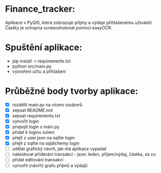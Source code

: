 # Finance_tracker:
Aplikace v PyQt5, která zobrazuje příjmy a výdaje přihlášenému uživateli. Částky je schopna screenshotovat pomocí easyOCR.

# Spuštění aplikace:
- pip install -r requirements.txt
- python src/main.py
- vytvoření účtu a přihlášení


# Průběžné body tvorby aplikace:
- [x] rozdělit main.py na vícero souborů
- [x] sepsat README.md
- [x] sepsat requirements.txt
- [x] vytvořit login
- [x] propojit login s main.py
- [x] přidat k loginu solení
- [x] přejít z user.json na sqlite login
- [x] přejít z sqlite na sqlalchemy login
- [ ] udělat grafický návrh, jak má aplikace vypadat
- [ ] nakódovat přidávání transakcí - json: leden, příjem/výdaj, částka, za co
- [ ] přidat editování transakcí
- [ ] vytvořit (návrh) grafu příjmů a výdajů